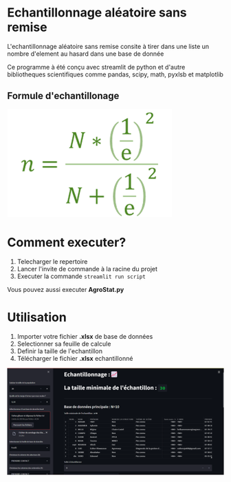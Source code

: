 # Echantillonnage aléatoire sans remise

L'echantillonnage aléatoire sans remise consite à tirer dans une liste un nombre d'element au hasard dans une base de donnée

Ce programme à été conçu avec streamlit de python et d'autre bibliotheques scientifiques comme pandas, scipy, math, pyxlsb et matplotlib 

## Formule d'echantillonage
![Formule](/Image5.png)

# Comment executer?

1. Telecharger le repertoire
2. Lancer l'invite de commande à la racine du projet
3. Executer la commande `streamlit run script` 

Vous pouvez aussi executer **AgroStat.py**

# Utilisation
1. Importer votre fichier **.xlsx** de base de données
2. Selectionner sa feuille de calcule
3. Definir la taille de l'echantillon
4. Télécharger le fichier **.xlsx** echantillonné

![Interface de l'application](/Img/Image1.png)
